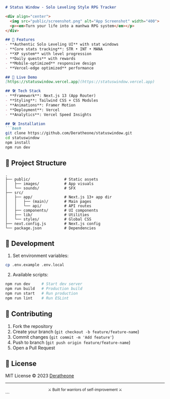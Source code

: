 

```markdown
# Status Window - Solo Leveling Style RPG Tracker

<div align="center">
  <img src="public/screenshot.png" alt="App Screenshot" width="400">
  <p><em>Turn your life into a manhwa RPG system</em></p>
</div>

## 🌟 Features
- **Authentic Solo Leveling UI** with stat windows
- **Core stats tracking**: STR • INT • MANA
- **XP system** with level progression
- **Daily quests** with rewards
- **Mobile-optimized** responsive design
- **Vercel-edge optimized** performance

## 🚀 Live Demo
[https://statuswindow.vercel.app](https://statuswindow.vercel.app)

## 🛠 Tech Stack
- **Framework**: Next.js 13 (App Router)
- **Styling**: Tailwind CSS + CSS Modules
- **Animations**: Framer Motion
- **Deployment**: Vercel
- **Analytics**: Vercel Speed Insights

## 🛠 Installation
```bash
git clone https://github.com/Deratheone/statuswindow.git
cd statuswindow
npm install
npm run dev
```

## 📂 Project Structure
```
.
├── public/               # Static assets
│   ├── images/           # App visuals
│   └── sounds/           # SFX
├── src/
│   ├── app/              # Next.js 13+ app dir
│   │   ├── (main)/       # Main pages
│   │   └── api/          # API routes
│   ├── components/       # UI components
│   ├── lib/              # Utilities
│   └── styles/           # Global CSS
├── next.config.js        # Next.js config
└── package.json          # Dependencies
```

## 🔧 Development
1. Set environment variables:
```bash
cp .env.example .env.local
```
2. Available scripts:
```bash
npm run dev     # Start dev server
npm run build   # Production build
npm run start   # Run production
npm run lint    # Run ESLint
```

## 🤝 Contributing
1. Fork the repository
2. Create your branch (`git checkout -b feature/feature-name`)
3. Commit changes (`git commit -m 'Add feature'`)
4. Push to branch (`git push origin feature/feature-name`)
5. Open a Pull Request

## 📝 License
MIT License © 2023 [Deratheone](https://github.com/Deratheone)

---

<div align="center">
  <sub>⚔️ Built for warriors of self-improvement ⚔️</sub>
</div>
```
